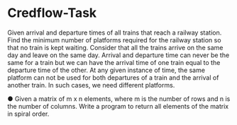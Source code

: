 # Credflow-Task
Given arrival and departure times of all trains that reach a railway station. Find the
minimum number of platforms required for the railway station so that no train is kept
waiting. Consider that all the trains arrive on the same day and leave on the same
day. Arrival and departure time can never be the same for a train but we can have
the arrival time of one train equal to the departure time of the other. At any given
instance of time, the same platform can not be used for both departures of a train
and the arrival of another train. In such cases, we need different platforms.

● Given a matrix of m x n elements, where m is the number of rows and n is the
number of columns. Write a program to return all elements of the matrix in spiral
order.
